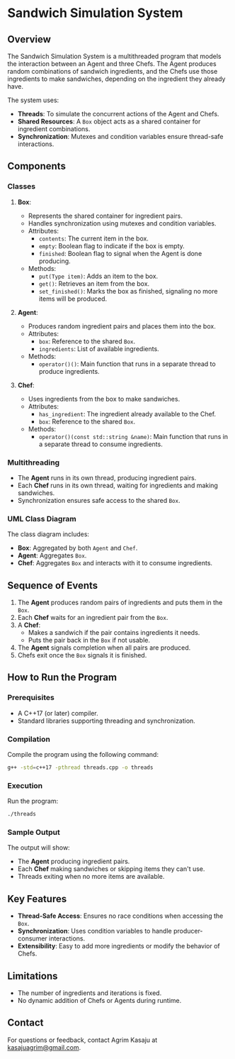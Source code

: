 # Sandwich Simulation System

## Overview
The Sandwich Simulation System is a multithreaded program that models the interaction between an Agent and three Chefs. The Agent produces random combinations of sandwich ingredients, and the Chefs use those ingredients to make sandwiches, depending on the ingredient they already have.

The system uses:
- **Threads**: To simulate the concurrent actions of the Agent and Chefs.
- **Shared Resources**: A `Box` object acts as a shared container for ingredient combinations.
- **Synchronization**: Mutexes and condition variables ensure thread-safe interactions.

## Components

### Classes

1. **Box**:
   - Represents the shared container for ingredient pairs.
   - Handles synchronization using mutexes and condition variables.
   - Attributes:
     - `contents`: The current item in the box.
     - `empty`: Boolean flag to indicate if the box is empty.
     - `finished`: Boolean flag to signal when the Agent is done producing.
   - Methods:
     - `put(Type item)`: Adds an item to the box.
     - `get()`: Retrieves an item from the box.
     - `set_finished()`: Marks the box as finished, signaling no more items will be produced.

2. **Agent**:
   - Produces random ingredient pairs and places them into the box.
   - Attributes:
     - `box`: Reference to the shared `Box`.
     - `ingredients`: List of available ingredients.
   - Methods:
     - `operator()()`: Main function that runs in a separate thread to produce ingredients.

3. **Chef**:
   - Uses ingredients from the box to make sandwiches.
   - Attributes:
     - `has_ingredient`: The ingredient already available to the Chef.
     - `box`: Reference to the shared `Box`.
   - Methods:
     - `operator()(const std::string &name)`: Main function that runs in a separate thread to consume ingredients.

### Multithreading
- The **Agent** runs in its own thread, producing ingredient pairs.
- Each **Chef** runs in its own thread, waiting for ingredients and making sandwiches.
- Synchronization ensures safe access to the shared `Box`.

### UML Class Diagram
The class diagram includes:
- **Box**: Aggregated by both `Agent` and `Chef`.
- **Agent**: Aggregates `Box`.
- **Chef**: Aggregates `Box` and interacts with it to consume ingredients.

## Sequence of Events
1. The **Agent** produces random pairs of ingredients and puts them in the `Box`.
2. Each **Chef** waits for an ingredient pair from the `Box`.
3. A **Chef**:
   - Makes a sandwich if the pair contains ingredients it needs.
   - Puts the pair back in the `Box` if not usable.
4. The **Agent** signals completion when all pairs are produced.
5. Chefs exit once the `Box` signals it is finished.

## How to Run the Program

### Prerequisites
- A C++17 (or later) compiler.
- Standard libraries supporting threading and synchronization.

### Compilation
Compile the program using the following command:
```bash
g++ -std=c++17 -pthread threads.cpp -o threads
```

### Execution
Run the program:
```bash
./threads
```

### Sample Output
The output will show:
- The **Agent** producing ingredient pairs.
- Each **Chef** making sandwiches or skipping items they can't use.
- Threads exiting when no more items are available.

## Key Features
- **Thread-Safe Access**: Ensures no race conditions when accessing the `Box`.
- **Synchronization**: Uses condition variables to handle producer-consumer interactions.
- **Extensibility**: Easy to add more ingredients or modify the behavior of Chefs.

## Limitations
- The number of ingredients and iterations is fixed.
- No dynamic addition of Chefs or Agents during runtime.

## Contact
For questions or feedback, contact Agrim Kasaju at kasajuagrim@gmail.com.
